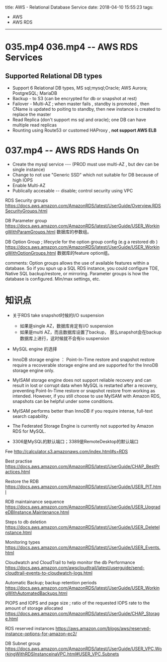 title: AWS - Relational Database Service
date: 2018-04-10 15:55:23
tags:
- AWS
- AWS RDS
---

# 035.mp4 036.mp4 -- AWS RDS Services

## Supported Relational DB types

* Support 6 Relational DB types, MS sql;mysql;Oracle; AWS Aurora; PostgreSQL; MariaDB
* Backup - to S3 (can be encrypted for db or snapshot at rest)
* Failover - Multi-AZ ; when master fails , standby is promoted , then CName is updated to poiting to standby, then new instance is created to replace the master
* Read Replica (don't support ms sql and oracle); one DB can have multiple read replicas
* Rounting using Route53 or customed HAProxy , __not support AWS ELB__


# 037.mp4 -- AWS RDS Hands On


* Create the mysql service --- (PROD must use multi-AZ , but dev can be single instance)
* Change to not use "Generic SSD" which not suitable for DB because of high IOPS
* Enable Multi-AZ
* Publically accesable -- disable; control security using VPC

RDS Security groups
https://docs.aws.amazon.com/AmazonRDS/latest/UserGuide/Overview.RDSSecurityGroups.html

DB Parameter group
https://docs.aws.amazon.com/AmazonRDS/latest/UserGuide/USER_WorkingWithParamGroups.html
数据库的参数组。

DB Option Group ; lifecycle for the option group config (e.g a restored db )
https://docs.aws.amazon.com/AmazonRDS/latest/UserGuide/USER_WorkingWithOptionGroups.html
数据库的feature option组。

comments:
Option groups allows the use of available features within a database. So if you spun up a SQL RDS instance, you could configure TDE, Native SQL backup/restore, or mirroring. Parameter groups is how the database is configured. Min/max settings, etc.


# 知识点

* 关于RDS take snapshot时候的I/O suspension
   * 如果是single AZ，数据库肯定有I/O suspension
   * 如果是multi AZ，而且数据库设置了backup， 那么snapshot会在backup数据库上进行，这时候就不会有io suspension

* MySQL engine 的选择

 * InnoDB storage engine ：  Point-In-Time restore and snapshot restore require a recoverable storage engine and are supported for the InnoDB storage engine only.
 * MyISAM storage engine does not support reliable recovery and can result in lost or corrupt data when MySQL is restarted after a recovery, preventing Point-In-Time restore or snapshot restore from working as intended. However, if you still choose to use MyISAM with Amazon RDS, snapshots can be helpful under some conditions.
 * MyISAM performs better than InnoDB if you require intense, full-text search capability. 
 * The Federated Storage Engine is currently not supported by Amazon RDS for MySQL.

* 3306是MySQL的默认端口；3389是RemoteDesktop的默认端口



Fee
http://calculator.s3.amazonaws.com/index.html#s=RDS

Best practise
https://docs.aws.amazon.com/AmazonRDS/latest/UserGuide/CHAP_BestPractices.html

Restore the RDB
https://docs.aws.amazon.com/AmazonRDS/latest/UserGuide/USER_PIT.html

RDB maintainance sequence
https://docs.aws.amazon.com/AmazonRDS/latest/UserGuide/USER_UpgradeDBInstance.Maintenance.html

Steps to db deletion
https://docs.aws.amazon.com/AmazonRDS/latest/UserGuide/USER_DeleteInstance.html

Monitoring types
https://docs.aws.amazon.com/AmazonRDS/latest/UserGuide/USER_Events.html


Cloudwatch and CloudTrail to help monitor the db Performance
https://docs.aws.amazon.com/awscloudtrail/latest/userguide/send-cloudtrail-events-to-cloudwatch-logs.html



Automatic Backup; backup retention periods
https://docs.aws.amazon.com/AmazonRDS/latest/UserGuide/USER_WorkingWithAutomatedBackups.html

PIOPS and IOPS and page size ; ratio of the requested IOPS rate to the amount of storage allocated
https://docs.aws.amazon.com/AmazonRDS/latest/UserGuide/CHAP_Storage.html


RDS reserved instances
https://aws.amazon.com/blogs/aws/reserved-instance-options-for-amazon-ec2/


DB Subnet group
https://docs.aws.amazon.com/AmazonRDS/latest/UserGuide/USER_VPC.WorkingWithRDSInstanceinaVPC.html#USER_VPC.Subnets

